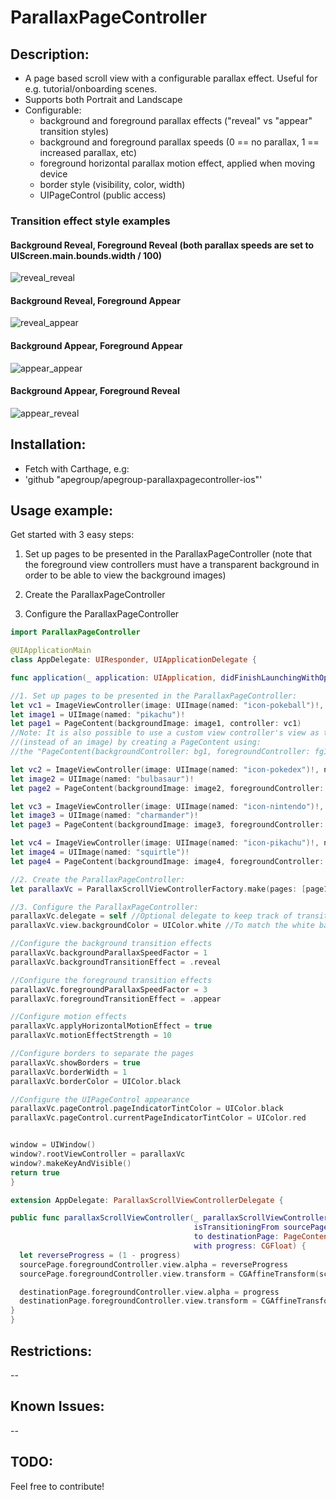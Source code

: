# ParallaxPageController

## Description:
- A page based scroll view with a configurable parallax effect. Useful for e.g. tutorial/onboarding scenes.
- Supports both Portrait and Landscape
- Configurable:
  - background and foreground parallax effects ("reveal" vs "appear" transition styles) 
  - background and foreground parallax speeds (0 == no parallax, 1 == increased parallax, etc)
  - foreground horizontal parallax motion effect, applied when moving device
  - border style (visibility, color, width)
  - UIPageControl (public access)

### Transition effect style examples

#### Background Reveal, Foreground Reveal (both parallax speeds are set to UIScreen.main.bounds.width / 100)
![reveal_reveal](https://cloud.githubusercontent.com/assets/653946/17971540/87d98bd0-6adb-11e6-948d-47c041c6ad60.gif)

#### Background Reveal, Foreground Appear
![reveal_appear](https://cloud.githubusercontent.com/assets/653946/17971531/815a1982-6adb-11e6-99d8-1915218efbfa.gif)

#### Background Appear, Foreground Appear
![appear_appear](https://cloud.githubusercontent.com/assets/653946/17971518/78824046-6adb-11e6-953c-4b1b3e60d94c.gif)

#### Background Appear, Foreground Reveal
![appear_reveal](https://cloud.githubusercontent.com/assets/653946/17971511/726ad9ac-6adb-11e6-9b64-559b9caa348a.gif)

## Installation:
  - Fetch with Carthage, e.g:
  - 'github "apegroup/apegroup-parallaxpagecontroller-ios"'

## Usage example:
Get started with 3 easy steps:
  1. Set up pages to be presented in the ParallaxPageController (note that the foreground view controllers must have a transparent background in order to be able to view the background images)
 
  2. Create the ParallaxPageController

  3. Configure the ParallaxPageController

  ```swift
import ParallaxPageController

@UIApplicationMain
class AppDelegate: UIResponder, UIApplicationDelegate {

func application(_ application: UIApplication, didFinishLaunchingWithOptions launchOptions: [UIApplicationLaunchOptionsKey: Any]?) -> Bool {

  //1. Set up pages to be presented in the ParallaxPageController:
  let vc1 = ImageViewController(image: UIImage(named: "icon-pokeball")!, name: "1")
  let image1 = UIImage(named: "pikachu")!
  let page1 = PageContent(backgroundImage: image1, controller: vc1) 
  //Note: It is also possible to use a custom view controller's view as the background view 
  //(instead of an image) by creating a PageContent using: 
  //the "PageContent(backgroundController: bg1, foregroundController: fg1)" constructor

  let vc2 = ImageViewController(image: UIImage(named: "icon-pokedex")!, name: "2")
  let image2 = UIImage(named: "bulbasaur")!
  let page2 = PageContent(backgroundImage: image2, foregroundController: vc2)

  let vc3 = ImageViewController(image: UIImage(named: "icon-nintendo")!, name: "3")
  let image3 = UIImage(named: "charmander")!
  let page3 = PageContent(backgroundImage: image3, foregroundController: vc3)

  let vc4 = ImageViewController(image: UIImage(named: "icon-pikachu")!, name: "4")
  let image4 = UIImage(named: "squirtle")!
  let page4 = PageContent(backgroundImage: image4, foregroundController: vc4)

  //2. Create the ParallaxPageController:
  let parallaxVc = ParallaxScrollViewControllerFactory.make(pages: [page1,page2,page3,page4])

  //3. Configure the ParallaxPageController:
  parallaxVc.delegate = self //Optional delegate to keep track of transition progress
  parallaxVc.view.backgroundColor = UIColor.white //To match the white background of the background images

  //Configure the background transition effects
  parallaxVc.backgroundParallaxSpeedFactor = 1
  parallaxVc.backgroundTransitionEffect = .reveal

  //Configure the foreground transition effects
  parallaxVc.foregroundParallaxSpeedFactor = 3
  parallaxVc.foregroundTransitionEffect = .appear

  //Configure motion effects
  parallaxVc.applyHorizontalMotionEffect = true
  parallaxVc.motionEffectStrength = 10

  //Configure borders to separate the pages
  parallaxVc.showBorders = true
  parallaxVc.borderWidth = 1
  parallaxVc.borderColor = UIColor.black

  //Configure the UIPageControl appearance
  parallaxVc.pageControl.pageIndicatorTintColor = UIColor.black
  parallaxVc.pageControl.currentPageIndicatorTintColor = UIColor.red


  window = UIWindow()
  window?.rootViewController = parallaxVc
  window?.makeKeyAndVisible()
  return true
}

extension AppDelegate: ParallaxScrollViewControllerDelegate {

  public func parallaxScrollViewController(_ parallaxScrollViewController: ParallaxScrollViewController,
                                           isTransitioningFrom sourcePage: PageContent,
                                           to destinationPage: PageContent, 
                                           with progress: CGFloat) {
    let reverseProgress = (1 - progress)
    sourcePage.foregroundController.view.alpha = reverseProgress
    sourcePage.foregroundController.view.transform = CGAffineTransform(scaleX: reverseProgress*2, y: reverseProgress*2)

    destinationPage.foregroundController.view.alpha = progress
    destinationPage.foregroundController.view.transform = CGAffineTransform(scaleX: progress*2, y: progress*2)
  }
}
```

## Restrictions:
-- 
## Known Issues:
-- 
## TODO:

Feel free to contribute!
